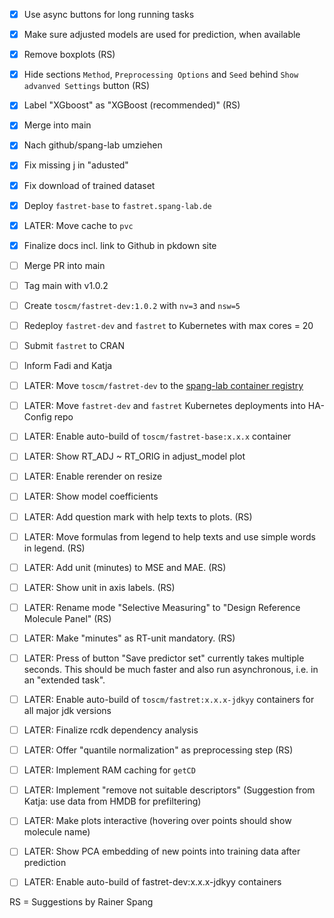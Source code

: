 - [x] Use async buttons for long running tasks
- [x] Make sure adjusted models are used for prediction, when available
- [x] Remove boxplots (RS)
- [x] Hide sections `Method`, `Preprocessing Options` and `Seed` behind `Show advanved Settings` button (RS)
- [x] Label "XGboost" as "XGBoost (recommended)" (RS)
- [x] Merge into main
- [x] Nach github/spang-lab umziehen
- [x] Fix missing j in "adusted"
- [x] Fix download of trained dataset
- [x] Deploy `fastret-base` to `fastret.spang-lab.de`
- [x] LATER: Move cache to `pvc`
- [x] Finalize docs incl. link to Github in pkdown site

- [ ] Merge PR into main
- [ ] Tag main with v1.0.2
- [ ] Create `toscm/fastret-dev:1.0.2` with `nv=3` and `nsw=5`
- [ ] Redeploy `fastret-dev` and `fastret` to Kubernetes with max cores = 20
- [ ] Submit `fastret` to CRAN
- [ ] Inform Fadi and Katja

- [ ] LATER: Move `toscm/fastret-dev` to the [spang-lab container registry](https://gitlab.spang-lab.de/k8s/ha-config/container_registry)
- [ ] LATER: Move `fastret-dev` and `fastret` Kubernetes deployments into HA-Config repo
- [ ] LATER: Enable auto-build of `toscm/fastret-base:x.x.x` container
- [ ] LATER: Show RT_ADJ ~ RT_ORIG in adjust_model plot
- [ ] LATER: Enable rerender on resize
- [ ] LATER: Show model coefficients
- [ ] LATER: Add question mark with help texts to plots. (RS)
- [ ] LATER: Move formulas from legend to help texts and use simple words in legend. (RS)
- [ ] LATER: Add unit (minutes) to MSE and MAE. (RS)
- [ ] LATER: Show unit in axis labels. (RS)
- [ ] LATER: Rename mode "Selective Measuring" to "Design Reference Molecule Panel" (RS)
- [ ] LATER: Make "minutes" as RT-unit mandatory. (RS)
- [ ] LATER: Press of button "Save predictor set" currently takes multiple seconds. This should be much faster and also run asynchronous, i.e. in an "extended task".
- [ ] LATER: Enable auto-build of `toscm/fastret:x.x.x-jdkyy` containers for all major jdk versions
- [ ] LATER: Finalize rcdk dependency analysis
- [ ] LATER: Offer "quantile normalization" as preprocessing step (RS)
- [ ] LATER: Implement RAM caching for `getCD`
- [ ] LATER: Implement "remove not suitable descriptors" (Suggestion from Katja: use data from HMDB for prefiltering)
- [ ] LATER: Make plots interactive (hovering over points should show molecule name)
- [ ] LATER: Show PCA embedding of new points into training data after prediction
- [ ] LATER: Enable auto-build of fastret-dev:x.x.x-jdkyy containers

RS = Suggestions by Rainer Spang